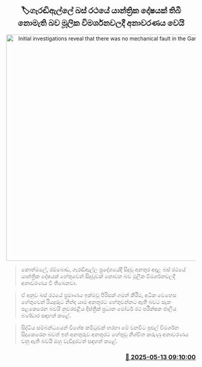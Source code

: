<p align='center'><b><h2 align='center' title='Initial investigations reveal that there was no mechanical fault in the Garandiella bus'>🏷ගැරඬිඇල්ලේ බස් රථයේ යාන්ත්‍රික දෝෂයක් තිබී නොමැති බව මූලික විමර්ශනවලදී අනාවරණය වෙයි</h2></b></p>
<p align='center'><img src='https://helakuru.sgp1.cdn.digitaloceanspaces.com/esana/images/lib/garadiella-ccsident.jpg' width='600' alt='Initial investigations reveal that there was no mechanical fault in the Garandiella bus'></p>

> කොත්මලේ, රම්බොඩ, ගැරඬිඇල්ල ප්‍රදේශයේදී සිදුවූ අනතුර අදාළ බස් රථයේ යාන්ත්‍රික දෝෂයක් හේතුවෙන් සිදුවූවක් නොවන බව මූලික විමර්ශනවලදී අනාවරණය වී තිබෙනවා.

> ඒ අනුව බස් රථයේ ප්‍රමාණය ඉක්මවූ පිරිසක් ගමන් කිරීම, අධික වෙහෙස හේතුවෙන් රියදුරුට නින්ද යාම අනතුරට හේතුවන්නට ඇති බවට සැක පළකෙරෙන බවයි නුවරඑළිය දිස්ත්‍රික් ප්‍රධාන මෝටර් රථ පරීක්ෂක ජාලිය බණ්ඩාර සඳහන් කළේ.

> සිද්ධිය සම්බන්ධයෙන් විශේෂ කමිටුවක් හරහා මේ වනවිට පුළුල් විමර්ශන සිදුකෙරෙන බවත් ඉන් අනතුරුව අනතුරට හේතුවූ නිශ්චිත කරුණු අනාවරණය වනු ඇති බවයි ඔහු වැඩිදුරටත් සඳහන් කළේ.



<h3 align='right'><a href='https://www.helakuru.lk/esana/p/110042/'>📅 2025-05-13 09:10:00</a></h3>
